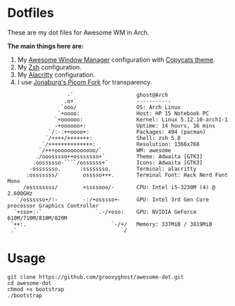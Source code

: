# Dotfiles
These are my dot files for Awesome WM in Arch.

**The main things here are:**
1. My [Awesome Window Manager](https://awesomewm.org/) configuration with [Copycats theme](https://github.com/lcpz/awesome-copycats).
2. My [Zsh](https://www.zsh.org/) configuration.
3. My [Alacritty](https://github.com/alacritty/alacritty) configuration.
4. I use [Jonaburg's Picom Fork](https://github.com/jonaburg/picom) for transparency.

```
                   -`                    ghost@Arch
                  .o+`                   -----------
                 `ooo/                   OS: Arch Linux
                `+oooo:                  Host: HP 15 Notebook PC 
               `+oooooo:                 Kernel: Linux 5.12.10-arch1-1
               -+oooooo+:                Uptime: 14 hours, 16 mins
             `/:-:++oooo+:               Packages: 494 (pacman)
            `/++++/+++++++:              Shell: zsh 5.8
           `/++++++++++++++:             Resolution: 1366x768
          `/+++ooooooooooooo/`           WM: awesome
         ./ooosssso++osssssso+`          Theme: Adwaita [GTK3]
        .oossssso-````/ossssss+`         Icons: Adwaita [GTK3]
       -osssssso.      :ssssssso.        Terminal: alacritty
      :osssssss/        osssso+++.       Terminal Font: Hack Nerd Font Mono
     /ossssssss/        +ssssooo/-       CPU: Intel i5-3230M (4) @ 2.600GHz
   `/ossssso+/:-        -:/+osssso+-     GPU: Intel 3rd Gen Core processor Graphics Controller
  `+sso+:-`                 `.-/+oso:    GPU: NVIDIA GeForce 610M/710M/810M/820M
 `++:.                           `-/+/   Memory: 337MiB / 3819MiB
 .`                                 `/
```
# Usage
```
git clone https://github.com/groovyghost/awesome-dot.git
cd awesome-dot
chmod +x bootstrap
./bootstrap
```
